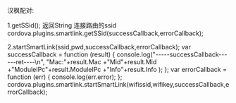 汉枫配对:

1.getSSid();
    返回String 连接路由的ssid
    cordova.plugins.smartlink.getSSid(successCallback,errorCallback);

2.startSmartLink(ssid,pwd,successCallback,errorCallback);
      var successCallback = function (result) {
            console.log("-----successCallback------ret----\n",
                "Mac:"+result.Mac
                +"Mid"+result.Mid
                +"ModuleIPc"+result.ModuleIPc
                +"Info"+result.Info
                );
        };
        var errorCallback = function (err) {
            console.log(err.error);
        };
   cordova.plugins.smartlink.startSmartLink(wifissid,wifikey,successCallback,errorCallback);